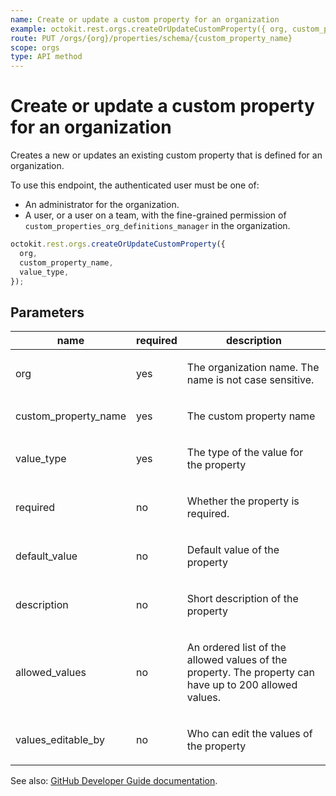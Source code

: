 ```yaml
---
name: Create or update a custom property for an organization
example: octokit.rest.orgs.createOrUpdateCustomProperty({ org, custom_property_name, value_type })
route: PUT /orgs/{org}/properties/schema/{custom_property_name}
scope: orgs
type: API method
---
```


# Create or update a custom property for an organization

Creates a new or updates an existing custom property that is defined for an organization.

To use this endpoint, the authenticated user must be one of:

- An administrator for the organization.
- A user, or a user on a team, with the fine-grained permission of `custom_properties_org_definitions_manager` in the organization.

```js
octokit.rest.orgs.createOrUpdateCustomProperty({
  org,
  custom_property_name,
  value_type,
});
```

## Parameters

<table>
  <thead>
    <tr>
      <th>name</th>
      <th>required</th>
      <th>description</th>
    </tr>
  </thead>
  <tbody>
    <tr><td>org</td><td>yes</td><td>

The organization name. The name is not case sensitive.

</td></tr>
<tr><td>custom_property_name</td><td>yes</td><td>

The custom property name

</td></tr>
<tr><td>value_type</td><td>yes</td><td>

The type of the value for the property

</td></tr>
<tr><td>required</td><td>no</td><td>

Whether the property is required.

</td></tr>
<tr><td>default_value</td><td>no</td><td>

Default value of the property

</td></tr>
<tr><td>description</td><td>no</td><td>

Short description of the property

</td></tr>
<tr><td>allowed_values</td><td>no</td><td>

An ordered list of the allowed values of the property.
The property can have up to 200 allowed values.

</td></tr>
<tr><td>values_editable_by</td><td>no</td><td>

Who can edit the values of the property

</td></tr>
  </tbody>
</table>

See also: [GitHub Developer Guide documentation](https://docs.github.com/rest/orgs/custom-properties#create-or-update-a-custom-property-for-an-organization).
